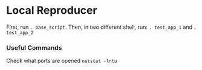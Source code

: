 # Local Reproducer

First, run `. base_script`. Then, in two different shell, run: `. test_app_1` and `. test_app_2`

### Useful Commands

Check what ports are opened
`netstat -lntu`
